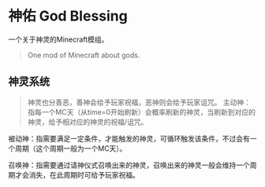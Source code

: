 # 神佑 God Blessing
一个关于神灵的Minecraft模组。
> One mod of Minecraft about gods.

## 神灵系统
>神灵也分善恶，善神会给予玩家祝福，恶神则会给予玩家诅咒。
主动神：指每一个MC天（从time=0开始刷新）会概率刷新的神灵，当刷新到对应的神灵，给予相对应的神灵的祝福/诅咒。 

被动神：指需要满足一定条件，才能触发的神灵，可循环触发该条件，不过会有一个周期（这个周期一般为一个MC天）。  

召唤神：指需要通过请神仪式召唤出来的神灵，召唤出来的神灵一般会维持一个周期才会消失，在此周期时可给予玩家祝福。 
